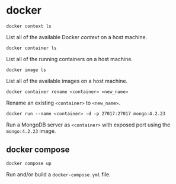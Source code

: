# docker

```
docker context ls
```
List all of the available Docker *context* on a host machine.

```
docker container ls
```
List all of the running containers on a host machine.

```
docker image ls
```
List all of the available images on a host machine.

```
docker container rename <container> <new_name>
```
Rename an existing `<container>` to `<new_name>`.

```
docker run --name <container> -d -p 27017:27017 mongo:4.2.23
```
Run a MongoDB server as `<container>` with exposed port using the
`mongo:4.2.23` image.

## docker compose

```
docker compose up
```
Run and/or build a `docker-compose.yml` file.
